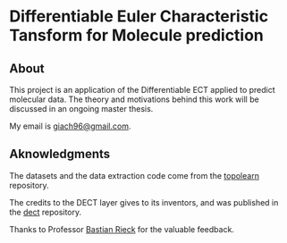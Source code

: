# Differentiable Euler Characteristic Tansform for Molecule prediction

## About

This project is an application of the Differentiable ECT applied to predict molecular data. The theory and motivations behind this work will be discussed in an ongoing master thesis.

My email is giach96@gmail.com.

## Aknowledgments

The datasets and the data extraction code come from the [topolearn](https://github.com/Boehringer-Ingelheim/topolearn) repository.

The credits to the DECT layer gives to its inventors, and was published in the [dect](https://github.com/aidos-lab/dect) repository.

Thanks to Professor [Bastian Rieck](https://bastian.rieck.me) for the valuable feedback.